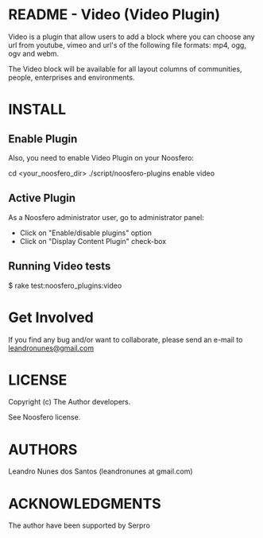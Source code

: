 README - Video (Video Plugin)
================================

Video is a plugin that allow users to add a block where you can choose
any url from youtube, vimeo and url's of the following file formats:
mp4, ogg, ogv and webm.

The Video block will be available for all layout columns of communities,
people, enterprises and environments.

INSTALL
=======

Enable Plugin
-------------

Also, you need to enable Video Plugin on your Noosfero:

cd <your_noosfero_dir>
./script/noosfero-plugins enable video

Active Plugin
-------------

As a Noosfero administrator user, go to administrator panel:

- Click on "Enable/disable plugins" option
- Click on "Display Content Plugin" check-box

Running Video tests
--------------------

$ rake test:noosfero_plugins:video


Get Involved
============

If you find any bug and/or want to collaborate, please send an e-mail to leandronunes@gmail.com

LICENSE
=======

Copyright (c) The Author developers.

See Noosfero license.


AUTHORS
=======

 Leandro Nunes dos Santos (leandronunes at gmail.com)

ACKNOWLEDGMENTS
===============

The author have been supported by Serpro
